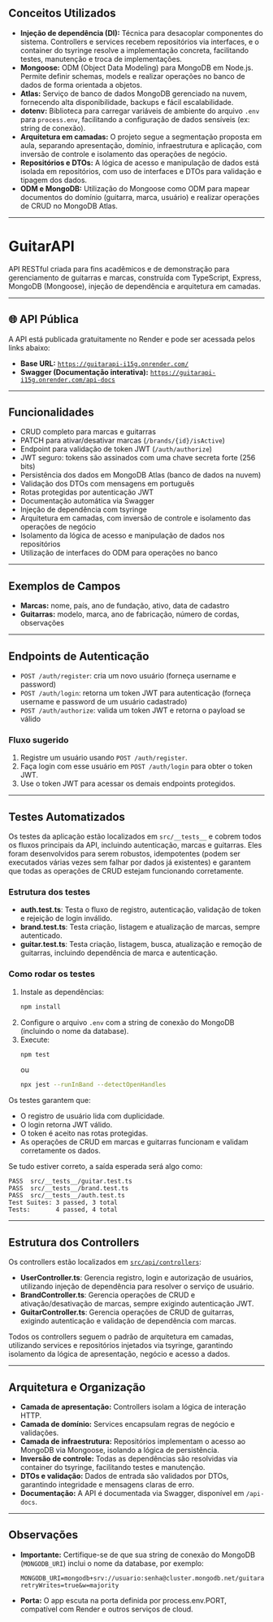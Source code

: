 
## Conceitos Utilizados

- **Injeção de dependência (DI):** Técnica para desacoplar componentes do sistema. Controllers e services recebem repositórios via interfaces, e o container do tsyringe resolve a implementação concreta, facilitando testes, manutenção e troca de implementações.
- **Mongoose:** ODM (Object Data Modeling) para MongoDB em Node.js. Permite definir schemas, models e realizar operações no banco de dados de forma orientada a objetos.
- **Atlas:** Serviço de banco de dados MongoDB gerenciado na nuvem, fornecendo alta disponibilidade, backups e fácil escalabilidade.
- **dotenv:** Biblioteca para carregar variáveis de ambiente do arquivo `.env` para `process.env`, facilitando a configuração de dados sensíveis (ex: string de conexão).
- **Arquitetura em camadas:** O projeto segue a segmentação proposta em aula, separando apresentação, domínio, infraestrutura e aplicação, com inversão de controle e isolamento das operações de negócio.
- **Repositórios e DTOs:** A lógica de acesso e manipulação de dados está isolada em repositórios, com uso de interfaces e DTOs para validação e tipagem dos dados.
- **ODM e MongoDB:** Utilização do Mongoose como ODM para mapear documentos do domínio (guitarra, marca, usuário) e realizar operações de CRUD no MongoDB Atlas.

---

# GuitarAPI

API RESTful criada para fins acadêmicos e de demonstração para gerenciamento de guitarras e marcas, construída com TypeScript, Express, MongoDB (Mongoose), injeção de dependência e arquitetura em camadas.

---

## 🌐 API Pública

A API está publicada gratuitamente no Render e pode ser acessada pelos links abaixo:

- **Base URL:** [`https://guitarapi-i15g.onrender.com/`](https://guitarapi-i15g.onrender.com/)
- **Swagger (Documentação interativa):** [`https://guitarapi-i15g.onrender.com/api-docs`](https://guitarapi-i15g.onrender.com/api-docs)

---

## Funcionalidades

- CRUD completo para marcas e guitarras
- PATCH para ativar/desativar marcas (`/brands/{id}/isActive`)
- Endpoint para validação de token JWT (`/auth/authorize`)
- JWT seguro: tokens são assinados com uma chave secreta forte (256 bits)
- Persistência dos dados em MongoDB Atlas (banco de dados na nuvem)
- Validação dos DTOs com mensagens em português
- Rotas protegidas por autenticação JWT
- Documentação automática via Swagger
- Injeção de dependência com tsyringe
- Arquitetura em camadas, com inversão de controle e isolamento das operações de negócio
- Isolamento da lógica de acesso e manipulação de dados nos repositórios
- Utilização de interfaces do ODM para operações no banco

---

## Exemplos de Campos

- **Marcas:** nome, país, ano de fundação, ativo, data de cadastro
- **Guitarras:** modelo, marca, ano de fabricação, número de cordas, observações

---

## Endpoints de Autenticação

- `POST /auth/register`: cria um novo usuário (forneça username e password)
- `POST /auth/login`: retorna um token JWT para autenticação (forneça username e password de um usuário cadastrado)
- `POST /auth/authorize`: valida um token JWT e retorna o payload se válido

### Fluxo sugerido
1. Registre um usuário usando `POST /auth/register`.
2. Faça login com esse usuário em `POST /auth/login` para obter o token JWT.
3. Use o token JWT para acessar os demais endpoints protegidos.

---

## Testes Automatizados

Os testes da aplicação estão localizados em `src/__tests__` e cobrem todos os fluxos principais da API, incluindo autenticação, marcas e guitarras. Eles foram desenvolvidos para serem robustos, idempotentes (podem ser executados várias vezes sem falhar por dados já existentes) e garantem que todas as operações de CRUD estejam funcionando corretamente.

### Estrutura dos testes

- **auth.test.ts**: Testa o fluxo de registro, autenticação, validação de token e rejeição de login inválido.
- **brand.test.ts**: Testa criação, listagem e atualização de marcas, sempre autenticado.
- **guitar.test.ts**: Testa criação, listagem, busca, atualização e remoção de guitarras, incluindo dependência de marca e autenticação.

### Como rodar os testes

1. Instale as dependências:
   ```sh
   npm install
   ```
2. Configure o arquivo `.env` com a string de conexão do MongoDB (incluindo o nome da database).
3. Execute:
   ```sh
   npm test
   ```
   ou
   ```sh
   npx jest --runInBand --detectOpenHandles
   ```

Os testes garantem que:
- O registro de usuário lida com duplicidade.
- O login retorna JWT válido.
- O token é aceito nas rotas protegidas.
- As operações de CRUD em marcas e guitarras funcionam e validam corretamente os dados.

Se tudo estiver correto, a saída esperada será algo como:
```
PASS  src/__tests__/guitar.test.ts
PASS  src/__tests__/brand.test.ts
PASS  src/__tests__/auth.test.ts
Test Suites: 3 passed, 3 total
Tests:       4 passed, 4 total
```

---

## Estrutura dos Controllers

Os controllers estão localizados em [`src/api/controllers`](src/api/controllers ):

- **UserController.ts**: Gerencia registro, login e autorização de usuários, utilizando injeção de dependência para resolver o serviço de usuário.
- **BrandController.ts**: Gerencia operações de CRUD e ativação/desativação de marcas, sempre exigindo autenticação JWT.
- **GuitarController.ts**: Gerencia operações de CRUD de guitarras, exigindo autenticação e validação de dependência com marcas.

Todos os controllers seguem o padrão de arquitetura em camadas, utilizando services e repositórios injetados via tsyringe, garantindo isolamento da lógica de apresentação, negócio e acesso a dados.

---

## Arquitetura e Organização

- **Camada de apresentação:** Controllers isolam a lógica de interação HTTP.
- **Camada de domínio:** Services encapsulam regras de negócio e validações.
- **Camada de infraestrutura:** Repositórios implementam o acesso ao MongoDB via Mongoose, isolando a lógica de persistência.
- **Inversão de controle:** Todas as dependências são resolvidas via container do tsyringe, facilitando testes e manutenção.
- **DTOs e validação:** Dados de entrada são validados por DTOs, garantindo integridade e mensagens claras de erro.
- **Documentação:** A API é documentada via Swagger, disponível em `/api-docs`.

---
## Observações

- **Importante:** Certifique-se de que sua string de conexão do MongoDB (`MONGODB_URI`) inclui o nome da database, por exemplo:
  ```
  MONGODB_URI=mongodb+srv://usuario:senha@cluster.mongodb.net/guitarapi?retryWrites=true&w=majority
  ```
- **Porta:** O app escuta na porta definida por process.env.PORT, compatível com Render e outros serviços de cloud.


